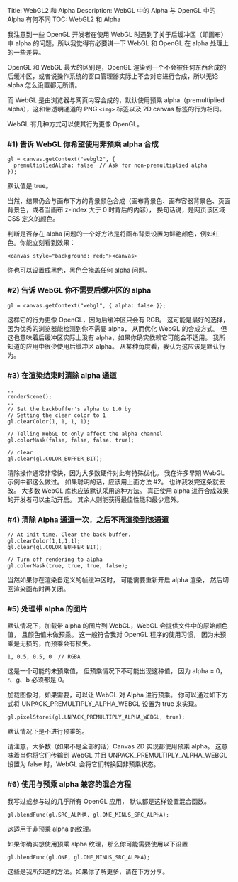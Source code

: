 Title: WebGL2 和 Alpha
Description: WebGL 中的 Alpha 与 OpenGL 中的 Alpha 有何不同
TOC: WebGL2 和 Alpha

我注意到一些 OpenGL 开发者在使用 WebGL 时遇到了关于后缓冲区（即画布）中 alpha 的问题，所以我觉得有必要讲一下 WebGL 和 OpenGL 在 alpha 处理上的一些差异。

OpenGL 和 WebGL 最大的区别是，OpenGL 渲染到一个不会被任何东西合成的后缓冲区，或者说操作系统的窗口管理器实际上不会对它进行合成，所以无论 alpha 怎么设置都无所谓。

而 WebGL 是由浏览器与网页内容合成的，默认使用预乘 alpha（premultiplied alpha），这和带透明通道的 PNG `<img>` 标签以及 2D canvas 标签的行为相同。

WebGL 有几种方式可以使其行为更像 OpenGL。

### #1) 告诉 WebGL 你希望使用非预乘 alpha 合成

    gl = canvas.getContext("webgl2", {
      premultipliedAlpha: false  // Ask for non-premultiplied alpha
    });

默认值是 true。

当然，结果仍会与画布下方的背景颜色合成（画布背景色、画布容器背景色、页面背景色，或者当画布 z-index 大于 0 时背后的内容），
换句话说，是网页该区域 CSS 定义的颜色。

判断是否存在 alpha 问题的一个好方法是将画布背景设置为鲜艳颜色，例如红色。你能立刻看到效果：

    <canvas style="background: red;"><canvas>

你也可以设置成黑色，黑色会掩盖任何 alpha 问题。

### #2) 告诉 WebGL 你不需要后缓冲区的 alpha

    gl = canvas.getContext("webgl", { alpha: false }};

这样它的行为更像 OpenGL，因为后缓冲区只会有 RGB。 这可能是最好的选择，因为优秀的浏览器能检测到你不需要 alpha， 从而优化 WebGL 的合成方式。 但这也意味着后缓冲区实际上没有 alpha，如果你确实依赖它可能会不适用。 我所知道的应用中很少使用后缓冲区 alpha。 从某种角度看，我认为这应该是默认行为。

### #3) 在渲染结束时清除 alpha 通道

    ..
    renderScene();
    ..
    // Set the backbuffer's alpha to 1.0 by
    // Setting the clear color to 1
    gl.clearColor(1, 1, 1, 1);

    // Telling WebGL to only affect the alpha channel
    gl.colorMask(false, false, false, true);

    // clear
    gl.clear(gl.COLOR_BUFFER_BIT);

清除操作通常非常快，因为大多数硬件对此有特殊优化。 我在许多早期 WebGL 示例中都这么做过。 如果聪明的话，应该用上面方法 #2。 也许我发完这条就去改。 大多数 WebGL 库也应该默认采用这种方法。 真正使用 alpha 进行合成效果的开发者可以主动开启。 其余人则能获得最佳性能和最少意外。


### #4) 清除 Alpha 通道一次，之后不再渲染到该通道

    // At init time. Clear the back buffer.
    gl.clearColor(1,1,1,1);
    gl.clear(gl.COLOR_BUFFER_BIT);

    // Turn off rendering to alpha
    gl.colorMask(true, true, true, false);

当然如果你在渲染自定义的帧缓冲区时， 可能需要重新开启 alpha 渲染， 然后切回渲染画布时再关闭。

### #5) 处理带 alpha 的图片

默认情况下，加载带 alpha 的图片到 WebGL，WebGL 会提供文件中的原始颜色值， 且颜色值未做预乘。 这一般符合我对 OpenGL 程序的使用习惯， 因为未预乘是无损的，而预乘会有损失。

    1, 0.5, 0.5, 0  // RGBA

这是一个可能的未预乘值， 但预乘情况下不可能出现这种值， 因为 alpha = 0，r、g、b 必须都是 0。

加载图像时，如果需要，可以让 WebGL 对 Alpha 进行预乘。
你可以通过如下方式将 UNPACK_PREMULTIPLY_ALPHA_WEBGL 设置为 true 来实现。

    gl.pixelStorei(gl.UNPACK_PREMULTIPLY_ALPHA_WEBGL, true);

默认情况下是不进行预乘的。

请注意，大多数（如果不是全部的话）Canvas 2D 实现都使用预乘 alpha。 这意味着当你将它们传输到 WebGL 并且 UNPACK_PREMULTIPLY_ALPHA_WEBGL 设置为 false 时，WebGL 会将它们转换回非预乘状态。

### #6) 使用与预乘 alpha 兼容的混合方程

我写过或参与过的几乎所有 OpenGL 应用， 默认都是这样设置混合函数。

    gl.blendFunc(gl.SRC_ALPHA, gl.ONE_MINUS_SRC_ALPHA);

这适用于非预乘 alpha 的纹理。

如果你确实想使用预乘 alpha 纹理，那么你可能需要使用以下设置

    gl.blendFunc(gl.ONE, gl.ONE_MINUS_SRC_ALPHA);

这些是我所知道的方法。如果你了解更多，请在下方分享。



